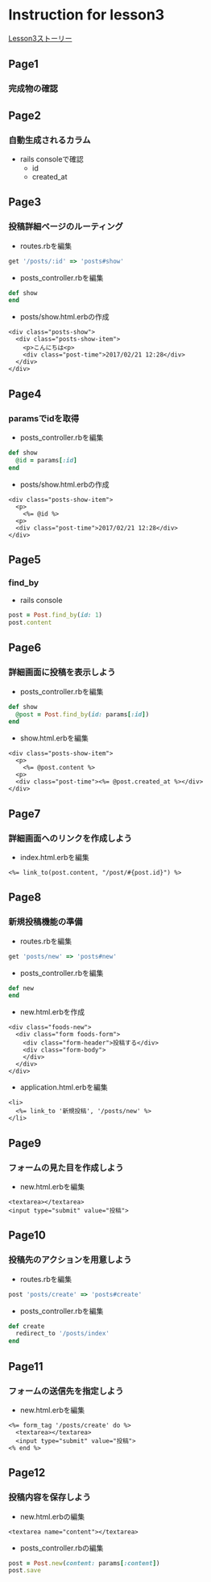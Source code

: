 # Instruction for lesson3
[Lesson3ストーリー](https://docs.google.com/document/d/1pS9ZSj6JG1DOmmujLjXUBHFd5RNzDK_5JuwdGvJ2h1k/edit)

## Page1
### 完成物の確認

## Page2
### 自動生成されるカラム
* rails consoleで確認
  * id
  * created_at

## Page3
### 投稿詳細ページのルーティング
* routes.rbを編集
```rb
get '/posts/:id' => 'posts#show'
```

* posts_controller.rbを編集
```rb
def show
end
```

* posts/show.html.erbの作成
```erb
<div class="posts-show">
  <div class="posts-show-item">
    <p>こんにちは<p>
    <div class="post-time">2017/02/21 12:28</div>
  </div>
</div>
```

## Page4
### paramsでidを取得
* posts_controller.rbを編集
```rb
def show
  @id = params[:id]
end
```

* posts/show.html.erbの作成
```erb
<div class="posts-show-item">
  <p>
    <%= @id %>
  <p>
  <div class="post-time">2017/02/21 12:28</div>
</div>
```

## Page5
### find_by
* rails console
```rb
post = Post.find_by(id: 1)
post.content
```

## Page6
### 詳細画面に投稿を表示しよう
* posts_controller.rbを編集
```rb
def show
  @post = Post.find_by(id: params[:id])
end
```
* show.html.erbを編集
```erb
<div class="posts-show-item">
  <p>
    <%= @post.content %>
  <p>
  <div class="post-time"><%= @post.created_at %></div>
</div>
```

## Page7
### 詳細画面へのリンクを作成しよう
* index.html.erbを編集
```erb
<%= link_to(post.content, "/post/#{post.id}") %>
```

## Page8
### 新規投稿機能の準備
* routes.rbを編集
```rb
get 'posts/new' => 'posts#new'
```
* posts_controller.rbを編集
```rb
def new
end
```
* new.html.erbを作成
```erb
<div class="foods-new">
  <div class="form foods-form">
    <div class="form-header">投稿する</div>
    <div class="form-body">
    </div>
  </div>
</div>
```
* application.html.erbを編集
```erb
<li>
  <%= link_to '新規投稿', '/posts/new' %>
</li>
```

## Page9
### フォームの見た目を作成しよう
* new.html.erbを編集
```erb
<textarea></textarea>
<input type="submit" value="投稿">
```

## Page10
### 投稿先のアクションを用意しよう
* routes.rbを編集
```rb
post 'posts/create' => 'posts#create'
```
* posts_controller.rbを編集
```rb
def create
  redirect_to '/posts/index'
end
```

## Page11
### フォームの送信先を指定しよう
* new.html.erbを編集
```erb
<%= form_tag '/posts/create' do %>
  <textarea></textarea>
  <input type="submit" value="投稿">
<% end %>
```

## Page12
### 投稿内容を保存しよう
* new.html.erbの編集
```erb
<textarea name="content"></textarea>
```

* posts_controller.rbの編集
```rb
post = Post.new(content: params[:content])
post.save
```
